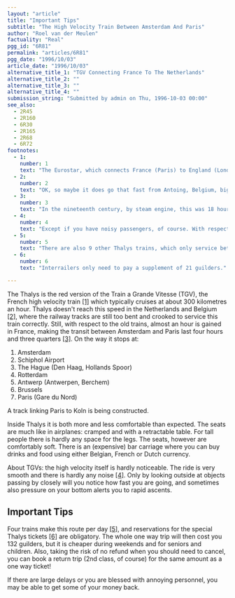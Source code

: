 ```yaml
---
layout: "article"
title: "Important Tips"
subtitle: "The High Velocity Train Between Amsterdam And Paris"
author: "Roel van der Meulen"
factuality: "Real"
pgg_id: "6R81"
permalink: "articles/6R81"
pgg_date: "1996/10/03"
article_date: "1996/10/03"
alternative_title_1: "TGV Connecting France To The Netherlands"
alternative_title_2: ""
alternative_title_3: ""
alternative_title_4: ""
submission_string: "Submitted by admin on Thu, 1996-10-03 00:00"
see_also:
  - 2R45
  - 2R160
  - 6R30
  - 2R165
  - 2R68
  - 6R72
footnotes: 
  - 1:
    number: 1
    text: "The Eurostar, which connects France (Paris) to England (London Waterloo) via the Channel Tunnel, is also a TGV. You may have seen an incorrect version (blue instead of yellow etc.) of it in &quot;Mission Impossible&quot;, the movie with Tom Cruise. Or on the news, when a truck caught fire whilst being transported through the channel tunnel, November 1996. Repairs to the tunnel would prevent the train from running for several weeks."
  - 2:
    number: 2
    text: "OK, so maybe it does go that fast from Antoing, Belgium, big deal. But when more construction work is finished, it can go up to spead 15 km after Brussels."
  - 3:
    number: 3
    text: "In the nineteenth century, by steam engine, this was 18 hours. After constructing a special track, it should only take three hours and ten minutes for Thalys to conclude a trip."
  - 4:
    number: 4
    text: "Except if you have noisy passengers, of course. With respect to the background noise, it is easier to sleep here than in a plane."
  - 5:
    number: 5
    text: "There are also 9 other Thalys trains, which only service between Paris and Brussels."
  - 6:
    number: 6
    text: "Interrailers only need to pay a supplement of 21 guilders."

---
```

<div>
<p>The Thalys is the red version of the Train a Grande Vitesse (TGV), the French high velocity train <a href="#footnote-body.1" name="footnote-link.1" class="footnote-link">[1]</a> which typically cruises at about 300 kilometres an hour. Thalys doesn't reach this speed in the Netherlands and Belgium <a href="#footnote-body.2" name="footnote-link.2" class="footnote-link">[2]</a>, where the railway tracks are still too bent and crooked to service this train correctly. Still, with respect to the old trains, almost an hour is gained in France, making the transit between Amsterdam and Paris last four hours and three quarters <a href="#footnote-body.3" name="footnote-link.3" class="footnote-link">[3]</a>. On the way it stops at:</p>
<ol>
<li value="1">Amsterdam</li>
<li value="2">Schiphol Airport</li>
<li value="3">The Hague (Den Haag, Hollands Spoor)</li>
<li value="4">Rotterdam</li>
<li value="5">Antwerp (Antwerpen, Berchem)</li>
<li value="6">Brussels</li>
<li value="7">Paris (Gare du Nord)</li>
</ol>
<p>A track linking Paris to Koln is being constructed.</p>
<p>Inside Thalys it is both more and less comfortable than expected. The seats are much like in airplanes: cramped and with a retractable table. For tall people there is hardly any space for the legs. The seats, however are comfortably soft. There is an (expensive) bar carriage where you can buy drinks and food using either Belgian, French or Dutch currency.</p>
<p>About TGVs: the high velocity itself is hardly noticeable. The ride is very smooth and there is hardly any noise <a href="#footnote-body.4" name="footnote-link.4" class="footnote-link">[4]</a>. Only by looking outside at objects passing by closely will you notice how fast you are going, and sometimes also pressure on your bottom alerts you to rapid ascents.</p>
<h2>Important Tips</h2>
<p>Four trains make this route per day <a href="#footnote-body.5" name="footnote-link.5" class="footnote-link">[5]</a>, and reservations for the special Thalys tickets <a href="#footnote-body.6" name="footnote-link.6" class="footnote-link">[6]</a> are obligatory. The whole one way trip will then cost you 132 guilders, but it is cheaper during weekends and for seniors and children. Also, taking the risk of no refund when you should need to cancel, you can book a return trip (2nd class, of course) for the same amount as a one way ticket!</p>
<p>If there are large delays or you are blessed with annoying personnel, you may be able to get some of your money back.</p>
</div>
